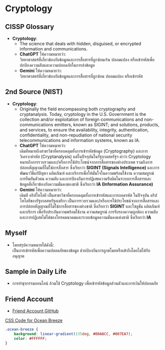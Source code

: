 # Cryptology

## CISSP Glossary
- **Cryptology**:  
  - The science that deals with hidden, disguised, or encrypted information and communications.  
  - **ChatGPT** ให้ความหมายว่า:  
    วิทยาศาสตร์ที่เกี่ยวข้องกับข้อมูลและการสื่อสารที่ถูกซ่อนเร้น ปลอมแปลง หรือเข้ารหัสเพื่อปกป้องความลับและความปลอดภัยในการส่งข้อมูล  
  - **Gemini** ให้ความหมายว่า:  
    วิทยาศาสตร์ที่เกี่ยวข้องกับข้อมูลและการสื่อสารที่ถูกซ่อน ปลอมแปลง หรือเข้ารหัส  

## 2nd Source (NIST)
- **Cryptology**:  
  - Originally the field encompassing both cryptography and cryptanalysis. Today, cryptology in the U.S. Government is the collection and/or exploitation of foreign communications and non-communications emitters, known as SIGINT; and solutions, products, and services, to ensure the availability, integrity, authentication, confidentiality, and non-repudiation of national security telecommunications and information systems, known as IA.  
  - **ChatGPT** ให้ความหมายว่า:  
    เดิมทีหมายถึงสาขาวิชาที่ครอบคลุมทั้งการเข้ารหัสข้อมูล (Cryptography) และการวิเคราะห์รหัส (Cryptanalysis) แต่ในปัจจุบันในรัฐบาลสหรัฐฯ คำว่า Cryptology หมายถึงการรวบรวมและ/หรือการใช้ประโยชน์จากการสื่อสารของต่างประเทศ รวมถึงการปล่อยสัญญาณที่ไม่ใช่การสื่อสาร ซึ่งเรียกว่า **SIGINT (Signals Intelligence)** และการพัฒนาวิธีแก้ปัญหา ผลิตภัณฑ์ และบริการเพื่อให้มั่นใจในความพร้อมใช้งาน ความสมบูรณ์ การยืนยันตัวตน ความลับ และการป้องกันการปฏิเสธความรับผิดในระบบการสื่อสารและข้อมูลที่เกี่ยวข้องกับความมั่นคงของชาติ ซึ่งเรียกว่า **IA (Information Assurance)**  
  - **Gemini** ให้ความหมายว่า:  
    เดิมที คริปโทโลยี เป็นสาขาวิชาที่ครอบคลุมทั้งการเข้ารหัสและการถอดรหัส ในปัจจุบัน คริปโทโลยีของรัฐบาลสหรัฐอเมริกา เป็นการรวบรวมและ/หรือการใช้ประโยชน์จากการสื่อสารและการปล่อยสัญญาณที่ไม่ใช่การสื่อสารของต่างชาติ ซึ่งเรียกว่า **SIGINT** และโซลูชัน ผลิตภัณฑ์ และบริการ เพื่อรับประกันความพร้อมใช้งาน ความสมบูรณ์ การรับรองความถูกต้อง ความลับ และการปฏิเสธไม่ได้ของโทรคมนาคมและระบบข้อมูลความมั่นคงแห่งชาติ ซึ่งเรียกว่า **IA**

## Myself
- โดยสรุปความหมายได้ดังนี้:  
  เป็นการเข้ารหัสเพื่อความปลอดภัยของข้อมูล ช่วยป้องกันการถูกขโมยหรือเข้าถึงโดยไม่ได้รับอนุญาต  

## Sample in Daily Life
- การทำธุรกรรมออนไลน์ ล้วนใช้ Cryptology เพื่อเข้ารหัสข้อมูลส่วนตัวและการเงินให้ปลอดภัย

## Friend Account
- [Friend Account GitHub](https://github.com/6430200566)

[CSS Code for Ocean Breeze](#ocean-breeze)
```css
.ocean-breeze {
    background: linear-gradient(135deg, #00A8CC, #007EA7);
    color: #FFFFFF;
}
